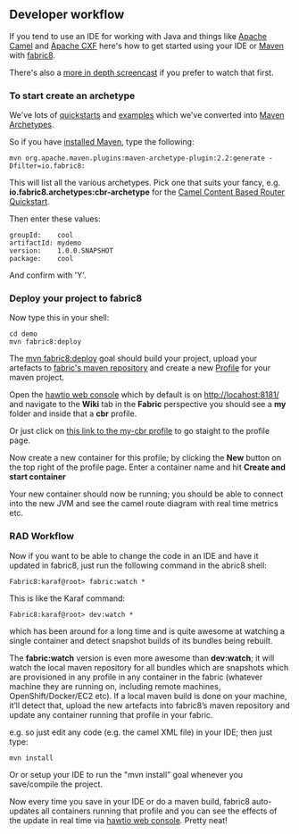 ## Developer workflow

If you tend to use an IDE for working with Java and things like [Apache Camel](http://camel.apache.org) and [Apache CXF](http://cxf.apache.org/) here's how to get started using your IDE or [Maven](http://maven.apache.org/) with [fabric8](http://fabric8.io/).

There's also a [more in depth screencast](http://www.christianposta.com/blog/?p=373) if you prefer to watch that first.

### To start create an archetype

We've lots of [quickstarts](https://github.com/fabric8io/fabric8/tree/master/quickstarts) and [examples](https://github.com/fabric8io/fabric8/tree/master/tooling/examples) which we've converted into [Maven Archetypes](https://maven.apache.org/guides/introduction/introduction-to-archetypes.html). 

So if you have [installed Maven](http://maven.apache.org/download.cgi#Installation), type the following:

    mvn org.apache.maven.plugins:maven-archetype-plugin:2.2:generate -Dfilter=io.fabric8:

This will list all the various archetypes. Pick one that suits your fancy, e.g. **io.fabric8.archetypes:cbr-archetype** for the [Camel Content Based Router Quickstart](https://github.com/fabric8io/fabric8/tree/master/quickstarts/cbr).

Then enter these values:

    groupId:    cool
    artifactId: mydemo
    version:    1.0.0.SNAPSHOT
    package:    cool

And confirm with 'Y'. 

### Deploy your project to fabric8

Now type this in your shell:

    cd demo
    mvn fabric8:deploy
    
The [mvn fabric8:deploy](http://fabric8.io/#/site/book/doc/index.md?chapter=mavenPlugin_md) goal should build your project, upload your artefacts to [fabric's maven repository](http://fabric8.io/#/site/book/doc/index.md?chapter=mavenProxy_md) and create a new [Profile](http://fabric8.io/#/site/book/doc/index.md?chapter=profiles_md) for your maven project. 

Open the [hawtio web console](http://hawt.io/) which by default is on [http://locahost:8181/](http://locahost:8181/) and navigate to the **Wiki** tab in the **Fabric** perspective you should see a **my** folder and inside that a **cbr** profile. 

Or just click on [this link to the my-cbr profile](http://localhost:8181/hawtio/index.html#/wiki/branch/1.0/view/fabric/profiles/my/cbr.profile) to go staight to the profile page.

Now create a new container for this profile; by clicking the **New** button on the top right of the profile page. Enter a container name and hit **Create and start container**

Your new container should now be running; you should be able to connect into the new JVM and see the camel route diagram with real time metrics etc.


### RAD Workflow

Now if you want to be able to change the code in an IDE and have it updated in fabric8, just run the following command in the abric8 shell:

    Fabric8:karaf@root> fabric:watch *

This is like the Karaf command:

    Fabric8:karaf@root> dev:watch * 
  
which has been around for a long time and is quite awesome at watching a single container and detect snapshot builds of its bundles being rebuilt. 

The **fabric:watch** version is even more awesome than **dev:watch**; it will watch the local maven repository for all bundles which are snapshots which are provisioned in any profile in any container in the fabric (whatever machine they are running on, including remote machines, OpenShift/Docker/EC2 etc). If a local maven build is done on your machine, it’ll detect that, upload the new artefacts into fabric8’s maven repository and update any container running that profile in your fabric.

e.g. so just edit any code (e.g. the camel XML file) in your IDE; then just type:

    mvn install

Or or setup your IDE to run the "mvn install” goal whenever you save/compile the project.

Now every time you save in your IDE or do a maven build, fabric8 auto-updates all containers running that profile and you can see the effects of the update in real time via [hawtio web console](http://hawt.io/). Pretty neat!